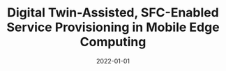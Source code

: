 ---
title: "Digital Twin-Assisted, SFC-Enabled Service Provisioning in Mobile Edge Computing"
authors:
- Jing Li
- Song Guo
- Weifa Liang
- Quan Chen
- Zichuan Xu
- Wenzheng Xu
- Albert Y. Zomaya


date: "2022-01-01"
#doi: "10.1109/TWC.2022.3159779"

# Publication type.
# 1 = Conference paper; 2 = Journal article;
# 3 = Preprint Paper; 4 = Report; 5 = Book; 6 = Book section;
# 7 = Thesis; 8 = Patent
publication_types: ["2"]

# Publication name and optional abbreviated publication name.
publication: IEEE Transactions on Mobile Computing (TMC) (CCF-A)
# publication_short: ""

# url_pdf: https://ieeexplore.ieee.org/document/9740503
# url_code: ''
# url_dataset: ''
# url_poster: ''
# url_project: ''
# url_slides: ''
# url_video: ''

---